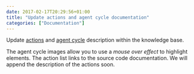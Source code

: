 ```yaml
---
date: 2017-02-17T20:29:56+01:00
title: "Update actions and agent cycle documentation"
categories: ["Documentation"]
---
```


Update [actions](/knowledgebase/builtinactions) and [agent cycle](/knowledgebase/differencetojason) description within the knowledge base. <!--more-->

The agent cycle images allow you to use a _mouse over effect_ to highlight elements. The action list links to the source code documentation. We will append the description of the actions soon.

